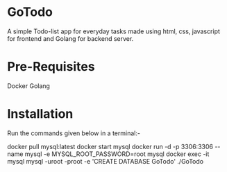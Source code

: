 # GoTodo

A simple Todo-list app for everyday tasks made using html, css, javascript for frontend and Golang for backend server.

# Pre-Requisites

Docker
Golang

# Installation

Run the commands given below in a terminal:-

docker pull mysql:latest
docker start mysql
docker run -d -p 3306:3306 --name mysql -e MYSQL_ROOT_PASSWORD=root mysql
docker exec -it mysql mysql -uroot -proot -e 'CREATE DATABASE GoTodo'
./GoTodo
